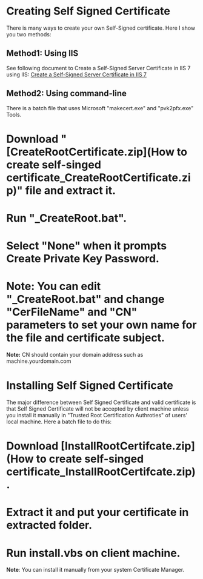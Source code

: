# Creating Self Signed Certificate
There is many ways to create your own Self-Signed certificate. Here I show you two methods:

## Method1: Using IIS
See following document to Create a Self-Signed Server Certificate in IIS 7 using IIS:
[Create a Self-Signed Server Certificate in IIS 7](http://technet.microsoft.com/en-us/library/cc753127.aspx)

## Method2: Using command-line 
There is a batch file that uses Microsoft "makecert.exe" and "pvk2pfx.exe" Tools​.

# ​Download "[CreateRootCertificate.zip](How to create self-singed certificate_CreateRootCertificate.zip)" file and extract it.
# Run "_CreateRoot.bat".
# Select "None" when it prompts Create Private Key Password.
# Note: You can edit "_CreateRoot.bat" and change "CerFileName" and "CN" parameters to set your own name for the file and certificate subject.

**Note:** CN should contain your domain address such as machine.yourdomain.com

# Installing Self Signed Certificate 
The major difference between Self Signed Certificate and valid certificate is that Self Signed Certificate will not be accepted by client machine unless you install it manually in "Trusted Root Certification Authroties" of users' local machine. Here a batch file to do this:
# Download [InstallRootCertifcate.zip](How to create self-singed certificate_InstallRootCertifcate.zip).
# Extract it and put your certificate in extracted folder.
# Run install.vbs on client machine.

**Note**: You can install it manually from your system Certificate Manager.



